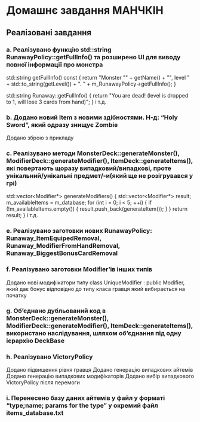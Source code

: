 # Домашнє завдання МАНЧКІН

## Реалізовані завдання

### a. Реалізувано функцію std::string RunawayPolicy::getFullInfo() та розширено UI для виводу повної інформації про монстра

std::string getFullInfo() const { 
	return "Monster \"" + getName() + "\", level " + std::to_string(getLevel()) + ". " + m_RunawayPolicy->getFullInfo(); 
}

std::string Runaway::getFullInfo() {
	return "You are dead! (level is dropped to 1, will lose 3 cards from hand)";
} і т.д.

### b. Додано новий Item з новими здібностями. Н-д: “Holy Sword”, який одразу знищує Zombie

Додано зброю з прикладу

### c. Реалізувано методи MonsterDeck::generateMonster(), ModifierDeck::generateModifier(), ItemDeck::generateItems(), які повертають щоразу випадковий/випадкові, проте унікальний/унікальні предмет/-и(який ще не розігрувався у грі)

std::vector<Modifier*> generateModifiers() {
	std::vector<Modifier*> result;
	m_availableItems = m_database;
	for (int i = 0; i < 5; ++i) {
		if (!m_availableItems.empty()) {
			result.push_back(generateItem());
		}
	}
	return result;
} і т.д.

### e. Реалізувано заготовки нових RunawayPolicy: Runaway_ItemEquipedRemoval, Runaway_ModifierFromHandRemoval, Runaway_BiggestBonusCardRemoval

### f. Реалізувано заготовки Modifier’ів інших типів

Додано нові модифікатори типу class UniqueModifier : public Modifier, який дає бонус відповідно до типу класа гравця який вибирається на початку

### g. Об’єднано дубльований код в MonsterDeck::generateMonster(), ModifierDeck::generateModifier(), ItemDeck::generateItems(), використано наслідування, шляхом об’єднання під одну ієрархію DeckBase

### h. Реалізувано VictoryPolicy
Додано підвищення рівня гравця 
Додано генерацію випадкових айтемів 
Додано генерацію випадкових модифікаторів 
Додано вибір випадкового VictoryPolicy після перемоги

### i. Перенесено базу даних айтемів у файл у форматі “type;name; params for the type” у окремий файл items_database.txt






